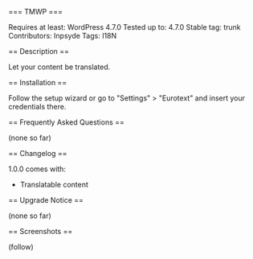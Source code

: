 === TMWP ===

Requires at least: WordPress 4.7.0
Tested up to: 4.7.0
Stable tag: trunk
Contributors: Inpsyde
Tags: I18N

== Description ==

Let your content be translated.

== Installation ==

Follow the setup wizard
or go to "Settings" > "Eurotext"
and insert your credentials there.


== Frequently Asked Questions ==

(none so far)

== Changelog ==

1.0.0 comes with:

- Translatable content

== Upgrade Notice ==

(none so far)

== Screenshots ==

(follow)